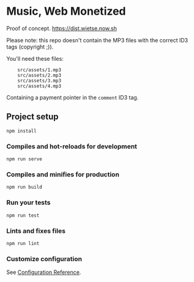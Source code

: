 # Music, Web Monetized

Proof of concept.
https://dist.wietse.now.sh

Please note: this repo doesn't contain the MP3 files with the correct ID3 tags (copyright ;)).

You'll need these files:

```
	src/assets/1.mp3
	src/assets/2.mp3
	src/assets/3.mp3
	src/assets/4.mp3
```

Containing a payment pointer in the `comment` ID3 tag.

## Project setup
```
npm install
```

### Compiles and hot-reloads for development
```
npm run serve
```

### Compiles and minifies for production
```
npm run build
```

### Run your tests
```
npm run test
```

### Lints and fixes files
```
npm run lint
```

### Customize configuration
See [Configuration Reference](https://cli.vuejs.org/config/).
